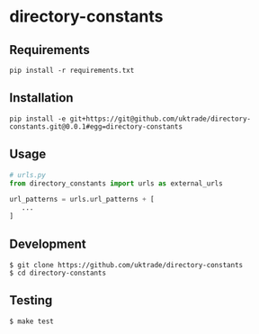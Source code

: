 # directory-constants

## Requirements

```shell
pip install -r requirements.txt
```

## Installation

```shell
pip install -e git+https://git@github.com/uktrade/directory-constants.git@0.0.1#egg=directory-constants
```

## Usage

```python
# urls.py
from directory_constants import urls as external_urls

url_patterns = urls.url_patterns + [
   ...
]
```

## Development

    $ git clone https://github.com/uktrade/directory-constants
    $ cd directory-constants

## Testing
	$ make test
